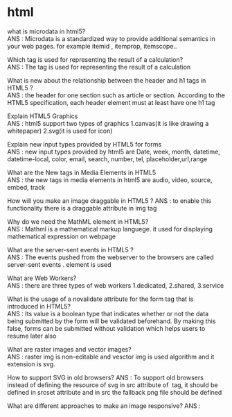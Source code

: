 # html

what is microdata in html5? <br>
ANS : Microdata is a standardized way to provide additional semantics in your web pages. for example itemid , itemprop, itemscope.. <br>

Which tag is used for representing the result of a calculation? <br>
ANS : The <output> tag is used for representing the result of a calculation
  
What is new about the relationship between the header and h1 tags in HTML5 ? <br>
ANS : the header for one section such as article or section. According to the HTML5 specification, each header element must at least have one h1 tag
  
Explain HTML5 Graphics <br>
ANS : html5 support two types of graphics  1.canvas(it is like drawing a whitepaper) 2.svg(it is used for icon)
  
Explain new input types provided by HTML5 for forms <br>
ANS : new input types provided by html5 are Date, week, month, datetime, datetime-local, color, email, search, number, tel, placeholder,url,range  
  
What are the New tags in Media Elements in HTML5 <br>
ANS : the new tags in media elements in html5 are audio, video, source, embed, track  
  
How will you make an image draggable in HTML5 ? 
ANS : to enable this functionality there is a draggable attribute in img tag
  
Why do we need the MathML element in HTML5? <br>
ANS : Mathml is a mathematical markup languege. it used for displaying mathematical expression on webpage 
  
What are the server-sent events in HTML5 ? <br>
ANS : The events pushed from the webserver to the browsers are called server-sent events . <eventsource> element is used
  
What are Web Workers?<br>
ANS : there are three types of web workers 1.dedicated, 2.shared, 3.service
  
What is the usage of a novalidate attribute for the form tag that is introduced in HTML5?<br>
ANS : Its value is a boolean type that indicates whether or not the data being submitted by the form will be validated beforehand. By making this false, forms can be submitted without validation which helps users to resume later also
  
What are raster images and vector images?<br>
ANS : raster img is non-editable and vesctor img is used algorithm and it extension is svg.
  
How to support SVG in old browsers?
ANS : To support old browsers instead of defining the resource of svg in src attribute of <img> tag, it should be defined in srcset attribute and in src the fallback png file should be defined
  
What are different approaches to make an image responsive?
ANS : 
  
  
  
  
  
  
  
  
  
  

  




